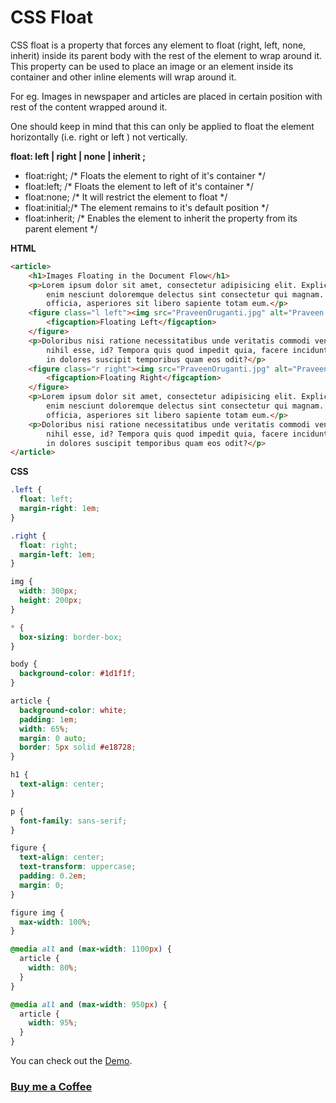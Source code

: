 # CSS Float

CSS float is a property that forces any element to float (right, left, none, inherit) inside its parent body with the rest of the element to wrap around it. This property can be used to place an image or an element inside its container and other inline elements will wrap around it.

For eg. Images in newspaper and articles are placed in certain position with rest of the content wrapped around it.

One should keep in mind that this can only be applied to float the element horizontally (i.e. right or left ) not vertically.

**float: left | right | none | inherit ;**

- float:right;  /* Floats the element to right of it's container */
- float:left;   /*  Floats the element to left of it's container */
- float:none;   /*  It will restrict the element to float */
- float:initial;/*  The element remains to it's default position */
- float:inherit; /*  Enables the element to inherit the property from its parent element */

**HTML**

```HTML
<article>
    <h1>Images Floating in the Document Flow</h1>
    <p>Lorem ipsum dolor sit amet, consectetur adipisicing elit. Explicabo sequi veniam ea
        enim nesciunt doloremque delectus sint consectetur qui magnam. Recusandae, hic quidem
        officia, asperiores sit libero sapiente totam eum.</p>
    <figure class="l left"><img src="PraveenOruganti.jpg" alt="Praveen Oruganti">
        <figcaption>Floating Left</figcaption>
    </figure>
    <p>Doloribus nisi ratione necessitatibus unde veritatis commodi veniam quas eaque fugiat
        nihil esse, id? Tempora quis quod impedit quia, facere incidunt, voluptatum dicta
        in dolores suscipit temporibus quam eos odit?</p>
    <figure class="r right"><img src="PraveenOruganti.jpg" alt="Praveen Oruganti">
        <figcaption>Floating Right</figcaption>
    </figure>
    <p>Lorem ipsum dolor sit amet, consectetur adipisicing elit. Explicabo sequi veniam ea
        enim nesciunt doloremque delectus sint consectetur qui magnam. Recusandae, hic quidem
        officia, asperiores sit libero sapiente totam eum.</p>
    <p>Doloribus nisi ratione necessitatibus unde veritatis commodi veniam quas eaque fugiat
        nihil esse, id? Tempora quis quod impedit quia, facere incidunt, voluptatum dicta
        in dolores suscipit temporibus quam eos odit?</p>
</article>
```

**CSS**

```CSS
.left {
  float: left;
  margin-right: 1em;
}

.right {
  float: right;
  margin-left: 1em;
}

img {
  width: 300px;
  height: 200px;
}

* {
  box-sizing: border-box;
}

body {
  background-color: #1d1f1f;
}

article {
  background-color: white;
  padding: 1em;
  width: 65%;
  margin: 0 auto;
  border: 5px solid #e18728;
}

h1 {
  text-align: center;
}

p {
  font-family: sans-serif;
}

figure {
  text-align: center;
  text-transform: uppercase;
  padding: 0.2em;
  margin: 0;
}

figure img {
  max-width: 100%;
}

@media all and (max-width: 1100px) {
  article {
    width: 80%;
  }
}

@media all and (max-width: 950px) {
  article {
    width: 95%;
  }
}

```

You can check out the [Demo](https://praveenoruganti.github.io/praveenoruganti-css/11_Float/Demo).

### [Buy me a Coffee](http://bit.ly/2WryDT8)
